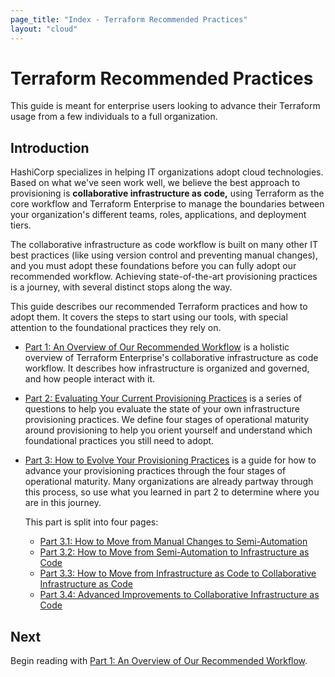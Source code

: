 ```yaml
---
page_title: "Index - Terraform Recommended Practices"
layout: "cloud"
---
```


# Terraform Recommended Practices

This guide is meant for enterprise users looking to advance their Terraform
usage from a few individuals to a full organization.

## Introduction

HashiCorp specializes in helping IT organizations adopt cloud technologies. Based on what we've seen work well, we believe the best approach to provisioning is **collaborative infrastructure as code,** using Terraform as the core workflow and Terraform Enterprise to manage the boundaries between your organization's different teams, roles, applications, and deployment tiers.

The collaborative infrastructure as code workflow is built on many other IT best practices (like using version control and preventing manual changes), and you must adopt these foundations before you can fully adopt our recommended workflow. Achieving state-of-the-art provisioning practices is a journey, with several distinct stops along the way.

This guide describes our recommended Terraform practices and how to adopt them. It covers the steps to start using our tools, with special attention to the foundational practices they rely on.

- [Part 1: An Overview of Our Recommended Workflow](./part1.html) is a holistic overview of Terraform Enterprise's collaborative infrastructure as code workflow. It describes how infrastructure is organized and governed, and how people interact with it.
- [Part 2: Evaluating Your Current Provisioning Practices](./part2.html) is a series of questions to help you evaluate the state of your own infrastructure provisioning practices. We define four stages of operational maturity around provisioning to help you orient yourself and understand which foundational practices you still need to adopt.
- [Part 3: How to Evolve Your Provisioning Practices](./part3.html) is a guide for how to advance your provisioning practices through the four stages of operational maturity. Many organizations are already partway through this process, so use what you learned in part 2 to determine where you are in this journey.

    This part is split into four pages:

    - [Part 3.1: How to Move from Manual Changes to Semi-Automation](./part3.1.html)
    - [Part 3.2: How to Move from Semi-Automation to Infrastructure as Code](./part3.2.html)
    - [Part 3.3: How to Move from Infrastructure as Code to Collaborative Infrastructure as Code](./part3.3.html)
    - [Part 3.4: Advanced Improvements to Collaborative Infrastructure as Code](./part3.4.html)

## Next

Begin reading with [Part 1: An Overview of Our Recommended Workflow](./part1.html).
